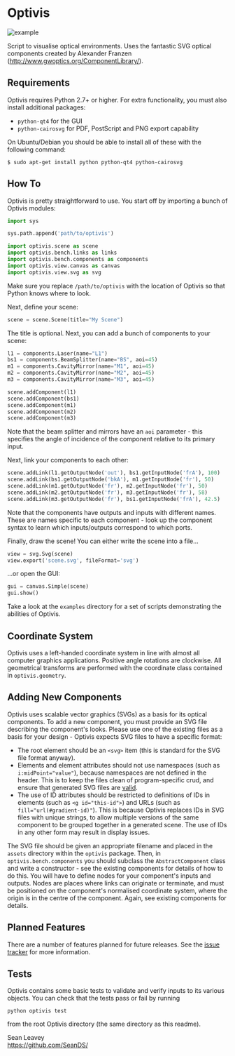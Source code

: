 # Optivis #

![example](https://cloud.githubusercontent.com/assets/5225190/5718217/570c509a-9b03-11e4-8e4a-65114fb75d43.png)

Script to visualise optical environments. Uses the fantastic SVG optical components created by Alexander Franzen (http://www.gwoptics.org/ComponentLibrary/).  

## Requirements ##
Optivis requires Python 2.7+ or higher. For extra functionality, you must also install additional packages:

* `python-qt4` for the GUI
* `python-cairosvg` for PDF, PostScript and PNG export capability

On Ubuntu/Debian you should be able to install all of these with the following command:

`$ sudo apt-get install python python-qt4 python-cairosvg`

## How To ##
Optivis is pretty straightforward to use. You start off by importing a bunch of Optivis modules:

```python
import sys

sys.path.append('path/to/optivis')

import optivis.scene as scene
import optivis.bench.links as links
import optivis.bench.components as components
import optivis.view.canvas as canvas
import optivis.view.svg as svg
```

Make sure you replace `/path/to/optivis` with the location of Optivis so that Python knows where to look.

Next, define your scene:

```python
scene = scene.Scene(title="My Scene")
```

The title is optional. Next, you can add a bunch of components to your scene:

```python
l1 = components.Laser(name="L1")
bs1 = components.BeamSplitter(name="BS", aoi=45)
m1 = components.CavityMirror(name="M1", aoi=45)
m2 = components.CavityMirror(name="M2", aoi=45)
m3 = components.CavityMirror(name="M3", aoi=45)

scene.addComponent(l1)
scene.addComponent(bs1)
scene.addComponent(m1)
scene.addComponent(m2)
scene.addComponent(m3)
```

Note that the beam splitter and mirrors have an `aoi` parameter - this specifies the angle of incidence of the component relative to its primary input.

Next, link your components to each other:

```python
scene.addLink(l1.getOutputNode('out'), bs1.getInputNode('frA'), 100)
scene.addLink(bs1.getOutputNode('bkA'), m1.getInputNode('fr'), 50)
scene.addLink(m1.getOutputNode('fr'), m2.getInputNode('fr'), 50)
scene.addLink(m2.getOutputNode('fr'), m3.getInputNode('fr'), 58)
scene.addLink(m3.getOutputNode('fr'), bs1.getInputNode('frA'), 42.5)
```

Note that the components have outputs and inputs with different names. These are names specific to each component - look up the component syntax to learn which inputs/outputs correspond to which ports.

Finally, draw the scene! You can either write the scene into a file...

```python
view = svg.Svg(scene)
view.export('scene.svg', fileFormat='svg')
```

...or open the GUI:

```python
gui = canvas.Simple(scene)
gui.show()
```

Take a look at the `examples` directory for a set of scripts demonstrating the abilities of Optivis.

## Coordinate System ##
Optivis uses a left-handed coordinate system in line with almost all computer graphics applications. Positive angle rotations are clockwise. All geometrical transforms are performed with the coordinate class contained in `optivis.geometry`.

## Adding New Components ##
Optivis uses scalable vector graphics (SVGs) as a basis for its optical components. To add a new component, you must provide an SVG file describing the component's looks. Please use one of the existing files as a basis for your design - Optivis expects SVG files to have a specific format:
 * The root element should be an `<svg>` item (this is standard for the SVG file format anyway).
 * Elements and element attributes should not use namespaces (such as `i:midPoint="value"`), because namespaces are not defined in the header. This is to keep the files clean of program-specific crud, and ensure that generated SVG files are [valid](http://validator.w3.org/).
 * The use of ID attributes should be restricted to definitions of IDs in elements (such as `<g id="this-id">`) and URLs (such as `fill="url(#gradient-id)"`). This is because Optivis replaces IDs in SVG files with unique strings, to allow multiple versions of the same component to be grouped together in a generated scene. The use of IDs in any other form may result in display issues.

The SVG file should be given an appropriate filename and placed in the `assets` directory within the `optivis` package. Then, in `optivis.bench.components` you should subclass the `AbstractComponent` class and write a constructor - see the existing components for details of how to do this. You will have to define nodes for your component's inputs and outputs. Nodes are places where links can originate or terminate, and must be positioned on the component's normalised coordinate system, where the origin is in the centre of the component. Again, see existing components for details.

## Planned Features ##
There are a number of features planned for future releases. See the [issue tracker](https://github.com/SeanDS/optivis/labels/enhancement) for more information.

## Tests ##
Optivis contains some basic tests to validate and verify inputs to its various objects. You can check that the tests pass or fail by running

`python optivis test`

from the root Optivis directory (the same directory as this readme).

Sean Leavey  
https://github.com/SeanDS/
